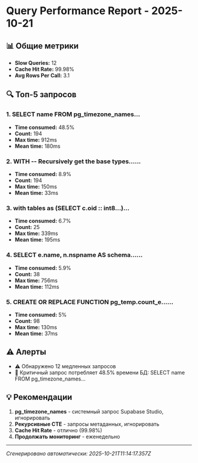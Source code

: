 # Query Performance Report - 2025-10-21

## 📊 Общие метрики

- **Slow Queries:** 12
- **Cache Hit Rate:** 99.98%
- **Avg Rows Per Call:** 3.1

## 🔍 Топ-5 запросов


### 1. SELECT name FROM pg_timezone_names...

- **Time consumed:** 48.5%
- **Count:** 194
- **Max time:** 912ms
- **Mean time:** 180ms


### 2. WITH -- Recursively get the base types......

- **Time consumed:** 8.9%
- **Count:** 194
- **Max time:** 150ms
- **Mean time:** 33ms


### 3. with tables as (SELECT c.oid :: int8...)...

- **Time consumed:** 6.7%
- **Count:** 25
- **Max time:** 339ms
- **Mean time:** 195ms


### 4. SELECT e.name, n.nspname AS schema......

- **Time consumed:** 5.9%
- **Count:** 38
- **Max time:** 756ms
- **Mean time:** 112ms


### 5. CREATE OR REPLACE FUNCTION pg_temp.count_e......

- **Time consumed:** 5%
- **Count:** 98
- **Max time:** 130ms
- **Mean time:** 37ms


## ⚠️ Алерты

- ⚠️ Обнаружено 12 медленных запросов
- 🚨 Критичный запрос потребляет 48.5% времени БД: SELECT name FROM pg_timezone_names...

## 💡 Рекомендации

1. **pg_timezone_names** - системный запрос Supabase Studio, игнорировать
2. **Рекурсивные CTE** - запросы метаданных, игнорировать
3. **Cache Hit Rate** - отлично (99.98%)
4. **Продолжать мониторинг** - еженедельно

---

*Сгенерировано автоматически: 2025-10-21T11:14:17.357Z*
